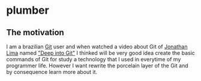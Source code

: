 # plumber

## The motivation
I am a brazilian [Git](https://git-scm.com) user and when watched a video about Git of [Jonathan Lima](https://github.com/greenboxal) named ["Deep into Git"](https://www.youtube.com/watch?v=H2j7e81J798) I thinked will be very good idea create the basic commands of Git for study a technology that I used in everytime of my programmer life. However I want rewrite the porcelain layer of the Git and by consequence learn more about it.
